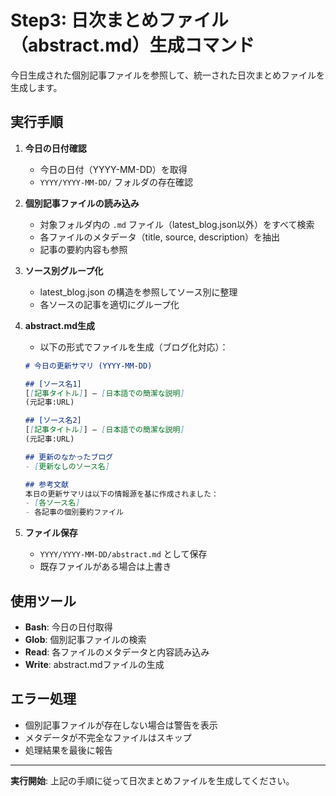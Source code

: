# Step3: 日次まとめファイル（abstract.md）生成コマンド

今日生成された個別記事ファイルを参照して、統一された日次まとめファイルを生成します。

## 実行手順

1. **今日の日付確認**
   - 今日の日付（YYYY-MM-DD）を取得
   - `YYYY/YYYY-MM-DD/` フォルダの存在確認

2. **個別記事ファイルの読み込み**
   - 対象フォルダ内の `.md` ファイル（latest_blog.json以外）をすべて検索
   - 各ファイルのメタデータ（title, source, description）を抽出
   - 記事の要約内容も参照

3. **ソース別グループ化**
   - latest_blog.json の構造を参照してソース別に整理
   - 各ソースの記事を適切にグループ化

4. **abstract.md生成**
   - 以下の形式でファイルを生成（ブログ化対応）：
   ```markdown
   # 今日の更新サマリ (YYYY-MM-DD)
   
   ## [ソース名1]
   [[記事タイトル]] — [日本語での簡潔な説明]
   (元記事:URL)
   
   ## [ソース名2]  
   [[記事タイトル]] — [日本語での簡潔な説明]
   (元記事:URL)
   
   ## 更新のなかったブログ
   - [更新なしのソース名]

   ## 参考文献
   本日の更新サマリは以下の情報源を基に作成されました：
   - [各ソース名]
   - 各記事の個別要約ファイル
   ```

5. **ファイル保存**
   - `YYYY/YYYY-MM-DD/abstract.md` として保存
   - 既存ファイルがある場合は上書き

## 使用ツール
- **Bash**: 今日の日付取得
- **Glob**: 個別記事ファイルの検索
- **Read**: 各ファイルのメタデータと内容読み込み
- **Write**: abstract.mdファイルの生成

## エラー処理
- 個別記事ファイルが存在しない場合は警告を表示
- メタデータが不完全なファイルはスキップ
- 処理結果を最後に報告

---

**実行開始**: 上記の手順に従って日次まとめファイルを生成してください。